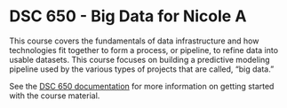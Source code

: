 # DSC 650 - Big Data for Nicole A

This course covers the fundamentals of data infrastructure and how technologies fit together to form a process, or pipeline, to refine data into usable datasets. This course focuses on building a predictive modeling pipeline used by the various types of projects that are called, “big data.”

See the [DSC 650 documentation][dsc650-docs] for more information on getting started with the course material. 

[dsc650-docs]: https://bellevue-university.github.io/dsc650/
